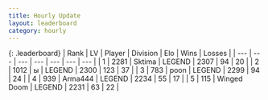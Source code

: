 ```yaml
---
title: Hourly Update
layout: leaderboard
category: hourly
---
```


{: .leaderboard}
| Rank | LV | Player | Division | Elo | Wins | Losses |
| --- | --- | --- | --- | --- | --- | --- |
| <span data-change="0">1</span> | 2281 | <span title="ID: 353063">Sktima</span> | LEGEND | <span data-change="0">2307</span> | <span data-change="0">94</span> | <span data-change="0">20</span> |
| <span data-change="0">2</span> | 1012 | <span title="ID: 402846">ы</span> | LEGEND | <span data-change="0">2300</span> | <span data-change="0">123</span> | <span data-change="0">37</span> |
| <span data-change="0">3</span> | 783 | <span title="ID: 540690">poon</span> | LEGEND | <span data-change="0">2299</span> | <span data-change="0">94</span> | <span data-change="0">24</span> |
| <span data-change="0">4</span> | 939 | <span title="ID: 1034">Arma444</span> | LEGEND | <span data-change="0">2234</span> | <span data-change="0">55</span> | <span data-change="0">17</span> |
| <span data-change="0">5</span> | 115 | <span title="ID: 744396">Winged Doom</span> | LEGEND | <span data-change="0">2231</span> | <span data-change="0">63</span> | <span data-change="0">22</span> |